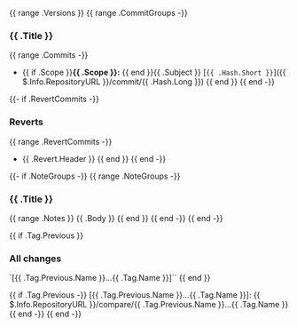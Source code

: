{{ range .Versions }}
{{ range .CommitGroups -}}
### {{ .Title }}
{{ range .Commits -}}
- {{ if .Scope }}**{{ .Scope }}:** {{ end }}{{ .Subject }} [`{{ .Hash.Short }}`]({{ $.Info.RepositoryURL }}/commit/{{ .Hash.Long }})
{{ end }}
{{ end -}}

{{- if .RevertCommits -}}
### Reverts
{{ range .RevertCommits -}}
- {{ .Revert.Header }}
{{ end }}
{{ end -}}

{{- if .NoteGroups -}}
{{ range .NoteGroups -}}
### {{ .Title }}
{{ range .Notes }}
{{ .Body }}
{{ end }}
{{ end -}}
{{ end -}}

{{ if .Tag.Previous }}
### All changes
<a name="{{ .Tag.Previous.Name }}...{{ .Tag.Name }}"></a>
`[{{ .Tag.Previous.Name }}...{{ .Tag.Name }}]``
{{ end }}

{{ if .Tag.Previous -}}
[{{ .Tag.Previous.Name }}...{{ .Tag.Name }}]: {{ $.Info.RepositoryURL }}/compare/{{ .Tag.Previous.Name }}...{{ .Tag.Name }}
{{ end -}}
{{ end -}}